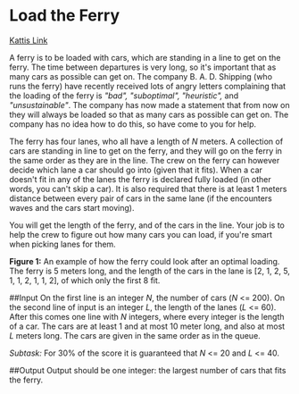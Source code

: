 # Load the Ferry
[Kattis Link](https://po.kattis.com/problems/lastafarjan)

A ferry is to be loaded with cars, which are standing in a line to get on the ferry. The time between departures is very long, so it's important that as many cars as possible can get on. The company B. A. D. Shipping (who runs the ferry) have recently received lots of angry letters complaining that the loading of the ferry is *"bad", "suboptimal", "heuristic",* and *"unsustainable"*. The company has now made a statement that from now on they will always be loaded so that as many cars as possible can get on. The company has no idea how to do this, so have come to you for help.

The ferry has four lanes, who all have a length of *N* meters. A collection of cars are standing in line to get on the ferry, and they will go on the ferry in the same order as they are in the line. The crew on the ferry can however decide which lane a car should go into (given that it fits). When a car doesn't fit in any of the lanes the ferry is declared fully loaded (in other words, you can't skip a car). It is also required that there is at least 1 meters distance between every pair of cars in the same lane (if the encounters waves and the cars start moving).

You will get the length of the ferry, and of the cars in the line. Your job is to help the crew to figure out how many cars you can load, if you're smart when picking lanes for them.

**Figure 1:** An example of how the ferry could look after an optimal loading. The ferry is 5 meters long, and the length of the cars in the lane is [2, 1, 2, 5, 1, 1, 2, 1, 1, 2], of which only the first 8 fit.

##Input
On the first line is an integer *N*, the number of cars (*N* <= 200). On the second line of input is an integer *L*, the length of the lanes (*L* <= 60). After this comes one line with *N* integers, where every integer is the length of a car. The cars are at least 1 and at most 10 meter long, and also at most *L* meters long. The cars are given in the same order as in the queue.

*Subtask:* For 30% of the score it is guaranteed that *N* <= 20 and *L* <= 40.

##Output
Output should be one integer: the largest number of cars that fits the ferry.
